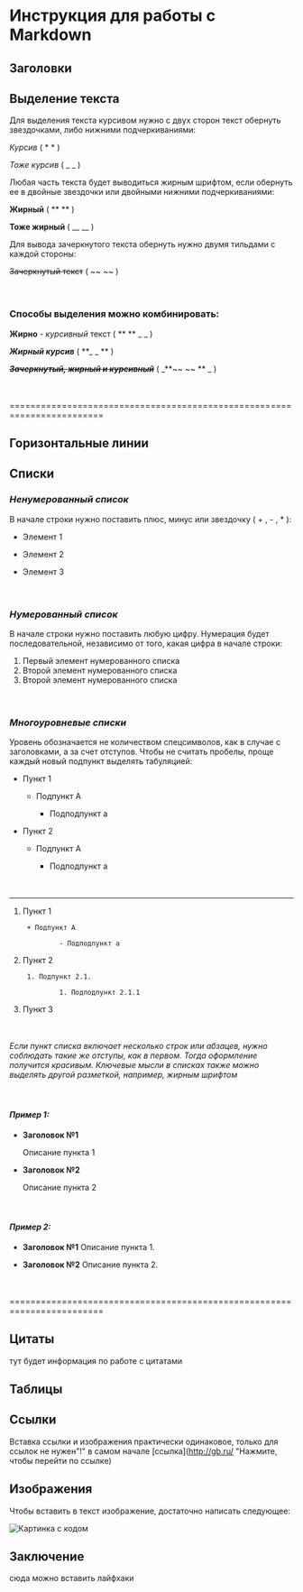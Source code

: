 # Инструкция для работы с Markdown

## Заголовки

## Выделение текста

Для выделения текста курсивом нужно с двух сторон текст обернуть звездочками, либо нижними подчеркиваниями:

*Курсив* ( * * )

_Тоже курсив_ ( _ _ )

Любая часть текста будет выводиться жирным шрифтом, если обернуть ее в двойные звездочки или двойными нижними подчеркиваниями:

**Жирный** ( ** ** )

__Тоже жирный__ ( __ __ )

Для вывода зачеркнутого текста обернуть нужно двумя тильдами с каждой стороны:

~~Зачеркнутый текст~~ ( ~~ ~~ )

ㅤ

### Способы выделения можно комбинировать:

**Жирно** - _курсивный_ текст ( ** **  _ _ )

**_Жирный курсив_** ( **_ _ ** )

_**~~Зачеркнутый, жирный и курсивный~~**_ ( _**~~  ~~ ** _ )

ㅤ

========================================================================

## Горизонтальные линии

## Списки
### _Ненумерованный список_

В начале строки нужно поставить плюс, минус или звездочку ( + , - , * ):

* Элемент 1
+ Элемент 2
- Элемент 3

ㅤ

### _Нумерованный список_

В начале строки нужно поставить любую цифру. Нумерация будет последовательной, независимо от того, какая цифра в начале строки:

1. Первый элемент нумерованного списка
2. Второй элемент нумерованного списка
15. Второй элемент нумерованного списка

ㅤ

### _Многоуровневые списки_

Уровень обозначается не количеством спецсимволов, как в случае с заголовками, а за счет отступов. Чтобы не считать пробелы, проще каждый новый подпункт выделять табуляцией:

- Пункт 1

    - Подпункт A

         - Подподпункт a


- Пункт 2

    + Подпункт A

        * Подподпункт a

ㅤ

---


1. Пункт 1

        + Подпункт A

                - Подподпункт a


2. Пункт 2

        1. Подпункт 2.1.

                1. Подподпункт 2.1.1


3. Пункт 3

ㅤ

_Если пункт списка включает несколько строк или абзацев, нужно соблюдать такие же отступы, как в первом. Тогда оформление получится красивым. Ключевые мысли в списках также можно выделять другой разметкой, например, жирным шрифтом_

ㅤ

#### _Пример 1:_

* __Заголовок №1__

    Описание пункта 1

* __Заголовок №2__

    Описание пункта 2

ㅤ

#### _Пример 2:_

* __Заголовок №1__ Описание пункта 1.

* __Заголовок №2__ Описание пункта 2.

ㅤ

========================================================================

## Цитаты

тут будет информация по работе с цитатами

## Таблицы

## Ссылки

Вставка ссылки и изображения практически одинаковое, только для ссылок не нужен"!" в самом начале [ссылка](http://gb.ru/ "Нажмите, чтобы перейти по ссылке)

## Изображения

Чтобы вставить в текст изображение, достаточно написать следующее:

![Картинка с кодом](example_image.jpg)

## Заключение

сюда можно вставить лайфхаки
